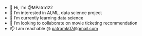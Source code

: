 - 👋 Hi, I’m @MPatra122
- 👀 I’m interested in AI,ML, data science project
- 🌱 I’m currently learning data science
- 💞️ I’m looking to collaborate on movie ticketing recommendation
- 📫 I am reachable @ patramk07@gmail.com

<!---
MPatra122/MPatra122 is a ✨ special ✨ repository because its `README.md` (this file) appears on your GitHub profile.
You can click the Preview link to take a look at your changes.
--->
